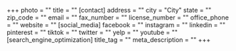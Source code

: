+++
photo = ""
title = ""
[contact]
address = ""
city = "City"
state = ""
zip_code = ""
email = ""
fax_number = ""
license_number = ""
office_phone = ""
website = ""
[social_media]
facebook = ""
instagram = ""
linkedin = ""
pinterest = ""
tiktok = ""
twitter = ""
yelp = ""
youtube = ""
[search_engine_optimization]
title_tag = ""
meta_description = ""
+++
